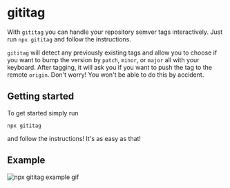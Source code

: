 # gititag

With `gititag` you can handle your repository semver tags interactively. Just run `npx gititag` and follow the instructions.

`gititag` will detect any previously existing tags and allow you to choose if you want to bump the version by `patch`, `minor`, or `major` all with your keyboard. After tagging, it will ask you if you want to push the tag to the remote `origin`. Don't worry! You won't be able to do this by accident.

## Getting started

To get started simply run

```
npx gititag
```

and follow the instructions! It's as easy as that!

## Example

![`npx gititag` example gif](https://user-images.githubusercontent.com/48735498/99853521-1fc0b380-2b51-11eb-8a1a-0d69552b0399.gif)
